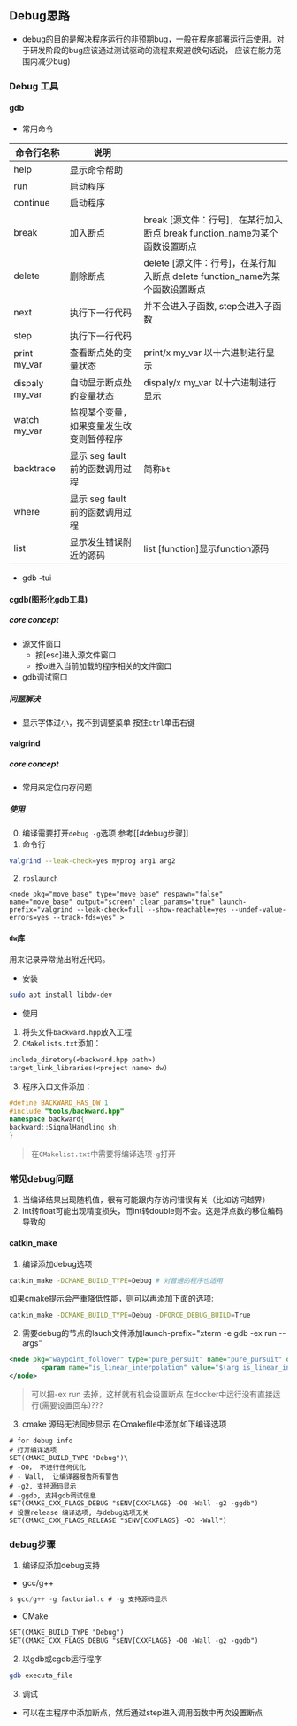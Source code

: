 ## Debug思路
- debug的目的是解决程序运行的非预期bug，一般在程序部署运行后使用。对于研发阶段的bug应该通过测试驱动的流程来规避(换句话说， 应该在能力范围内减少bug)

### Debug 工具
#### gdb
- 常用命令

|命令行名称|说明||
|---|---|---|
|help |显示命令帮助||  
|run |启动程序||  
|continue |启动程序||  
|break | 加入断点| break [源文件：行号]，在某行加入断点 break function_name为某个函数设置断点 |
|delete | 删除断点| delete [源文件：行号]，在某行加入断点 delete function_name为某个函数设置断点 |
|next|执行下一行代码|并不会进入子函数, step会进入子函数   |
|step|执行下一行代码|   |
|print my_var|查看断点处的变量状态|print/x my_var 以十六进制进行显示  |
|dispaly my_var|自动显示断点处的变量状态|dispaly/x my_var 以十六进制进行显示  |
|watch my_var|监视某个变量， 如果变量发生改变则暂停程序|  |
|backtrace|显示 seg fault 前的函数调用过程| 简称`bt` |
|where|显示 seg fault 前的函数调用过程|  |
|list|显示发生错误附近的源码|  list [function]显示function源码|

- gdb -tui
#### cgdb(图形化gdb工具)
##### core concept
- 源文件窗口
	 - 按[esc]进入源文件窗口
	 - 按o进入当前加载的程序相关的文件窗口 
- gdb调试窗口
##### 问题解决
-  显示字体过小，找不到调整菜单
按住`ctrl`单击右键

#### valgrind
##### core concept
- 常用来定位内存问题
##### 使用
0. 编译需要打开`debug -g`选项
参考[[#debug步骤]]
1. 命令行
```bash
valgrind --leak-check=yes myprog arg1 arg2
```
2. `roslaunch`
```launch
<node pkg="move_base" type="move_base" respawn="false" name="move_base" output="screen" clear_params="true" launch-prefix="valgrind --leak-check=full --show-reachable=yes --undef-value-errors=yes --track-fds=yes" >
```
#### `dw`库
用来记录异常抛出附近代码。
- 安装 
```bash
sudo apt install libdw-dev
```
- 使用
1. 将头文件`backward.hpp`放入工程
2. `CMakelists.txt`添加：
```CMakelists.txt
include_diretory(<backward.hpp path>)
target_link_libraries(<project name> dw)
```
3. 程序入口文件添加：
```cpp
#define BACKWARD_HAS_DW 1
#include "tools/backward.hpp"
namespace backward{
backward::SignalHandling sh;
}
```
> 在`CMakelist.txt`中需要将编译选项`-g`打开

### 常见debug问题
1. 当编译结果出现随机值，很有可能跟内存访问错误有关（比如访问越界）
2. int转float可能出现精度损失，而int转double则不会。这是浮点数的移位编码导致的

#### catkin_make
1. 编译添加debug选项
```bash
catkin_make -DCMAKE_BUILD_TYPE=Debug # 对普通的程序也适用
```
如果cmake提示会严重降低性能，则可以再添加下面的选项:
```bash
catkin_make -DCMAKE_BUILD_TYPE=Debug -DFORCE_DEBUG_BUILD=True
```
2. 需要debug的节点的lauch文件添加launch-prefix="xterm -e gdb -ex run --args"
```xml
<node pkg="waypoint_follower" type="pure_persuit" name="pure_pursuit" output="screen" launch-prefix="xterm -e gdb -ex run --args"> 
        <param name="is_linear_interpolation" value="$(arg is_linear_interpolation)"/>
</node>
```
> 可以把-ex run 去掉，这样就有机会设置断点
> 在docker中运行没有直接运行(需要设置回车)???

3. cmake 源码无法同步显示
在Cmakefile中添加如下编译选项
```CMakefile
# for debug info
# 打开编译选项
SET(CMAKE_BUILD_TYPE "Debug")\
# -O0， 不进行任何优化 
# - Wall,  让编译器报告所有警告
# -g2, 支持源码显示
# -ggdb, 支持gdb调试信息
SET(CMAKE_CXX_FLAGS_DEBUG "$ENV{CXXFLAGS} -O0 -Wall -g2 -ggdb")
# 设置release 编译选项, 与debug选项无关
SET(CMAKE_CXX_FLAGS_RELEASE "$ENV{CXXFLAGS} -O3 -Wall") 
```
### debug步骤
1. 编译应添加debug支持
- gcc/g++ 
```C
$ gcc/g++ -g factorial.c # -g 支持源码显示
```
- CMake
```CMakeLists.txt
SET(CMAKE_BUILD_TYPE "Debug")
SET(CMAKE_CXX_FLAGS_DEBUG "$ENV{CXXFLAGS} -O0 -Wall -g2 -ggdb")
```
2. 以gdb或cgdb运行程序
```bash
gdb executa_file
```
3. 调试
- 可以在主程序中添加断点，然后通过step进入调用函数中再次设置断点
